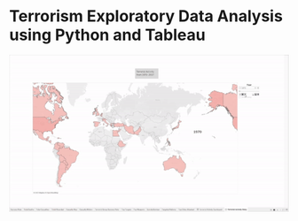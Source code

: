 # Terrorism Exploratory Data Analysis using Python and Tableau
![image](https://raw.githubusercontent.com/shubhamwankar/TSF-internship/main/terrorism-eda-tableau/terrorist_activity_gif.gif)
